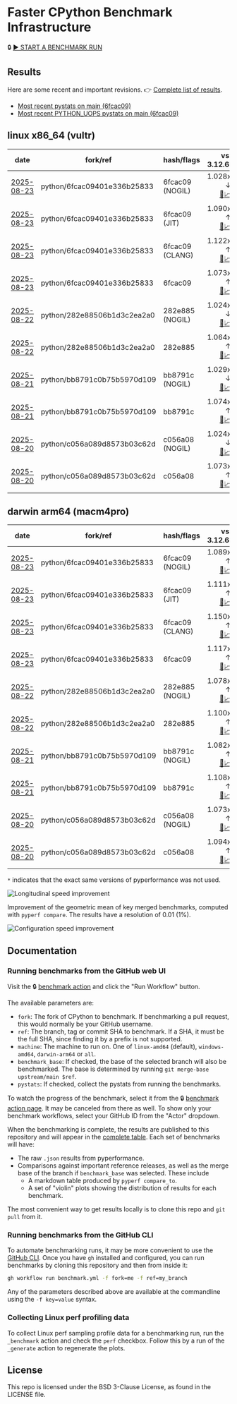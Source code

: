 # Faster CPython Benchmark Infrastructure

🔒 [▶️ START A BENCHMARK RUN](../../actions/workflows/benchmark.yml)

## Results

Here are some recent and important revisions. 👉 [Complete list of results](RESULTS.md).

<!-- START table -->
- [Most recent  pystats on main (6fcac09)](results/bm-20250823-3.15.0a0-6fcac09/bm-20250823-vultr-x86_64-python-6fcac09401e336b25833-3.15.0a0-6fcac09-pystats.md)
- [Most recent PYTHON_UOPS pystats on main (6fcac09)](results/bm-20250823-3.15.0a0-6fcac09-PYTHON_UOPS/bm-20250823-vultr-x86_64-python-6fcac09401e336b25833-3.15.0a0-6fcac09-pystats.md)

## linux x86_64 (vultr)
| date | fork/ref | hash/flags | vs. 3.12.6: | vs. 3.13.0rc2: | vs. base: |
| --- | --- | --- | ---: | ---: | ---: |
| [2025-08-23](results/bm-20250823-3.15.0a0-6fcac09-NOGIL) | python/6fcac09401e336b25833 | 6fcac09 (NOGIL) | 1.028x ↓<br>[📄](results/bm-20250823-3.15.0a0-6fcac09-NOGIL/bm-20250823-vultr-x86_64-python-6fcac09401e336b25833-3.15.0a0-6fcac09-vs-3.12.6.md)[📈](results/bm-20250823-3.15.0a0-6fcac09-NOGIL/bm-20250823-vultr-x86_64-python-6fcac09401e336b25833-3.15.0a0-6fcac09-vs-3.12.6.svg) | 1.060x ↓<br>[📄](results/bm-20250823-3.15.0a0-6fcac09-NOGIL/bm-20250823-vultr-x86_64-python-6fcac09401e336b25833-3.15.0a0-6fcac09-vs-3.13.0rc2.md)[📈](results/bm-20250823-3.15.0a0-6fcac09-NOGIL/bm-20250823-vultr-x86_64-python-6fcac09401e336b25833-3.15.0a0-6fcac09-vs-3.13.0rc2.svg) | 1.099x ↓<br>[📄](results/bm-20250823-3.15.0a0-6fcac09-NOGIL/bm-20250823-vultr-x86_64-python-6fcac09401e336b25833-3.15.0a0-6fcac09-vs-base.md)[📈](results/bm-20250823-3.15.0a0-6fcac09-NOGIL/bm-20250823-vultr-x86_64-python-6fcac09401e336b25833-3.15.0a0-6fcac09-vs-base.svg)[🧠](results/bm-20250823-3.15.0a0-6fcac09-NOGIL/bm-20250823-vultr-x86_64-python-6fcac09401e336b25833-3.15.0a0-6fcac09-vs-base-mem.svg) |
| [2025-08-23](results/bm-20250823-3.15.0a0-6fcac09-JIT) | python/6fcac09401e336b25833 | 6fcac09 (JIT) | 1.090x ↑<br>[📄](results/bm-20250823-3.15.0a0-6fcac09-JIT/bm-20250823-vultr-x86_64-python-6fcac09401e336b25833-3.15.0a0-6fcac09-vs-3.12.6.md)[📈](results/bm-20250823-3.15.0a0-6fcac09-JIT/bm-20250823-vultr-x86_64-python-6fcac09401e336b25833-3.15.0a0-6fcac09-vs-3.12.6.svg) | 1.054x ↑<br>[📄](results/bm-20250823-3.15.0a0-6fcac09-JIT/bm-20250823-vultr-x86_64-python-6fcac09401e336b25833-3.15.0a0-6fcac09-vs-3.13.0rc2.md)[📈](results/bm-20250823-3.15.0a0-6fcac09-JIT/bm-20250823-vultr-x86_64-python-6fcac09401e336b25833-3.15.0a0-6fcac09-vs-3.13.0rc2.svg) | 1.014x ↑<br>[📄](results/bm-20250823-3.15.0a0-6fcac09-JIT/bm-20250823-vultr-x86_64-python-6fcac09401e336b25833-3.15.0a0-6fcac09-vs-base.md)[📈](results/bm-20250823-3.15.0a0-6fcac09-JIT/bm-20250823-vultr-x86_64-python-6fcac09401e336b25833-3.15.0a0-6fcac09-vs-base.svg)[🧠](results/bm-20250823-3.15.0a0-6fcac09-JIT/bm-20250823-vultr-x86_64-python-6fcac09401e336b25833-3.15.0a0-6fcac09-vs-base-mem.svg) |
| [2025-08-23](results/bm-20250823-3.15.0a0-6fcac09-CLANG) | python/6fcac09401e336b25833 | 6fcac09 (CLANG) | 1.122x ↑<br>[📄](results/bm-20250823-3.15.0a0-6fcac09-CLANG/bm-20250823-vultr-x86_64-python-6fcac09401e336b25833-3.15.0a0-6fcac09-vs-3.12.6.md)[📈](results/bm-20250823-3.15.0a0-6fcac09-CLANG/bm-20250823-vultr-x86_64-python-6fcac09401e336b25833-3.15.0a0-6fcac09-vs-3.12.6.svg) | 1.085x ↑<br>[📄](results/bm-20250823-3.15.0a0-6fcac09-CLANG/bm-20250823-vultr-x86_64-python-6fcac09401e336b25833-3.15.0a0-6fcac09-vs-3.13.0rc2.md)[📈](results/bm-20250823-3.15.0a0-6fcac09-CLANG/bm-20250823-vultr-x86_64-python-6fcac09401e336b25833-3.15.0a0-6fcac09-vs-3.13.0rc2.svg) | 1.044x ↑<br>[📄](results/bm-20250823-3.15.0a0-6fcac09-CLANG/bm-20250823-vultr-x86_64-python-6fcac09401e336b25833-3.15.0a0-6fcac09-vs-base.md)[📈](results/bm-20250823-3.15.0a0-6fcac09-CLANG/bm-20250823-vultr-x86_64-python-6fcac09401e336b25833-3.15.0a0-6fcac09-vs-base.svg)[🧠](results/bm-20250823-3.15.0a0-6fcac09-CLANG/bm-20250823-vultr-x86_64-python-6fcac09401e336b25833-3.15.0a0-6fcac09-vs-base-mem.svg) |
| [2025-08-23](results/bm-20250823-3.15.0a0-6fcac09) | python/6fcac09401e336b25833 | 6fcac09 | 1.073x ↑<br>[📄](results/bm-20250823-3.15.0a0-6fcac09/bm-20250823-vultr-x86_64-python-6fcac09401e336b25833-3.15.0a0-6fcac09-vs-3.12.6.md)[📈](results/bm-20250823-3.15.0a0-6fcac09/bm-20250823-vultr-x86_64-python-6fcac09401e336b25833-3.15.0a0-6fcac09-vs-3.12.6.svg) | 1.037x ↑<br>[📄](results/bm-20250823-3.15.0a0-6fcac09/bm-20250823-vultr-x86_64-python-6fcac09401e336b25833-3.15.0a0-6fcac09-vs-3.13.0rc2.md)[📈](results/bm-20250823-3.15.0a0-6fcac09/bm-20250823-vultr-x86_64-python-6fcac09401e336b25833-3.15.0a0-6fcac09-vs-3.13.0rc2.svg) |  |
| [2025-08-22](results/bm-20250822-3.15.0a0-282e885-NOGIL) | python/282e88506b1d3c2ea2a0 | 282e885 (NOGIL) | 1.024x ↓<br>[📄](results/bm-20250822-3.15.0a0-282e885-NOGIL/bm-20250822-vultr-x86_64-python-282e88506b1d3c2ea2a0-3.15.0a0-282e885-vs-3.12.6.md)[📈](results/bm-20250822-3.15.0a0-282e885-NOGIL/bm-20250822-vultr-x86_64-python-282e88506b1d3c2ea2a0-3.15.0a0-282e885-vs-3.12.6.svg) | 1.057x ↓<br>[📄](results/bm-20250822-3.15.0a0-282e885-NOGIL/bm-20250822-vultr-x86_64-python-282e88506b1d3c2ea2a0-3.15.0a0-282e885-vs-3.13.0rc2.md)[📈](results/bm-20250822-3.15.0a0-282e885-NOGIL/bm-20250822-vultr-x86_64-python-282e88506b1d3c2ea2a0-3.15.0a0-282e885-vs-3.13.0rc2.svg) | 1.089x ↓<br>[📄](results/bm-20250822-3.15.0a0-282e885-NOGIL/bm-20250822-vultr-x86_64-python-282e88506b1d3c2ea2a0-3.15.0a0-282e885-vs-base.md)[📈](results/bm-20250822-3.15.0a0-282e885-NOGIL/bm-20250822-vultr-x86_64-python-282e88506b1d3c2ea2a0-3.15.0a0-282e885-vs-base.svg)[🧠](results/bm-20250822-3.15.0a0-282e885-NOGIL/bm-20250822-vultr-x86_64-python-282e88506b1d3c2ea2a0-3.15.0a0-282e885-vs-base-mem.svg) |
| [2025-08-22](results/bm-20250822-3.15.0a0-282e885) | python/282e88506b1d3c2ea2a0 | 282e885 | 1.064x ↑<br>[📄](results/bm-20250822-3.15.0a0-282e885/bm-20250822-vultr-x86_64-python-282e88506b1d3c2ea2a0-3.15.0a0-282e885-vs-3.12.6.md)[📈](results/bm-20250822-3.15.0a0-282e885/bm-20250822-vultr-x86_64-python-282e88506b1d3c2ea2a0-3.15.0a0-282e885-vs-3.12.6.svg) | 1.029x ↑<br>[📄](results/bm-20250822-3.15.0a0-282e885/bm-20250822-vultr-x86_64-python-282e88506b1d3c2ea2a0-3.15.0a0-282e885-vs-3.13.0rc2.md)[📈](results/bm-20250822-3.15.0a0-282e885/bm-20250822-vultr-x86_64-python-282e88506b1d3c2ea2a0-3.15.0a0-282e885-vs-3.13.0rc2.svg) |  |
| [2025-08-21](results/bm-20250821-3.15.0a0-bb8791c-NOGIL) | python/bb8791c0b75b5970d109 | bb8791c (NOGIL) | 1.029x ↓<br>[📄](results/bm-20250821-3.15.0a0-bb8791c-NOGIL/bm-20250821-vultr-x86_64-python-bb8791c0b75b5970d109-3.15.0a0-bb8791c-vs-3.12.6.md)[📈](results/bm-20250821-3.15.0a0-bb8791c-NOGIL/bm-20250821-vultr-x86_64-python-bb8791c0b75b5970d109-3.15.0a0-bb8791c-vs-3.12.6.svg) | 1.061x ↓<br>[📄](results/bm-20250821-3.15.0a0-bb8791c-NOGIL/bm-20250821-vultr-x86_64-python-bb8791c0b75b5970d109-3.15.0a0-bb8791c-vs-3.13.0rc2.md)[📈](results/bm-20250821-3.15.0a0-bb8791c-NOGIL/bm-20250821-vultr-x86_64-python-bb8791c0b75b5970d109-3.15.0a0-bb8791c-vs-3.13.0rc2.svg) | 1.100x ↓<br>[📄](results/bm-20250821-3.15.0a0-bb8791c-NOGIL/bm-20250821-vultr-x86_64-python-bb8791c0b75b5970d109-3.15.0a0-bb8791c-vs-base.md)[📈](results/bm-20250821-3.15.0a0-bb8791c-NOGIL/bm-20250821-vultr-x86_64-python-bb8791c0b75b5970d109-3.15.0a0-bb8791c-vs-base.svg)[🧠](results/bm-20250821-3.15.0a0-bb8791c-NOGIL/bm-20250821-vultr-x86_64-python-bb8791c0b75b5970d109-3.15.0a0-bb8791c-vs-base-mem.svg) |
| [2025-08-21](results/bm-20250821-3.15.0a0-bb8791c) | python/bb8791c0b75b5970d109 | bb8791c | 1.074x ↑<br>[📄](results/bm-20250821-3.15.0a0-bb8791c/bm-20250821-vultr-x86_64-python-bb8791c0b75b5970d109-3.15.0a0-bb8791c-vs-3.12.6.md)[📈](results/bm-20250821-3.15.0a0-bb8791c/bm-20250821-vultr-x86_64-python-bb8791c0b75b5970d109-3.15.0a0-bb8791c-vs-3.12.6.svg) | 1.038x ↑<br>[📄](results/bm-20250821-3.15.0a0-bb8791c/bm-20250821-vultr-x86_64-python-bb8791c0b75b5970d109-3.15.0a0-bb8791c-vs-3.13.0rc2.md)[📈](results/bm-20250821-3.15.0a0-bb8791c/bm-20250821-vultr-x86_64-python-bb8791c0b75b5970d109-3.15.0a0-bb8791c-vs-3.13.0rc2.svg) |  |
| [2025-08-20](results/bm-20250820-3.15.0a0-c056a08-NOGIL) | python/c056a089d8573b03c62d | c056a08 (NOGIL) | 1.024x ↓<br>[📄](results/bm-20250820-3.15.0a0-c056a08-NOGIL/bm-20250820-vultr-x86_64-python-c056a089d8573b03c62d-3.15.0a0-c056a08-vs-3.12.6.md)[📈](results/bm-20250820-3.15.0a0-c056a08-NOGIL/bm-20250820-vultr-x86_64-python-c056a089d8573b03c62d-3.15.0a0-c056a08-vs-3.12.6.svg) | 1.057x ↓<br>[📄](results/bm-20250820-3.15.0a0-c056a08-NOGIL/bm-20250820-vultr-x86_64-python-c056a089d8573b03c62d-3.15.0a0-c056a08-vs-3.13.0rc2.md)[📈](results/bm-20250820-3.15.0a0-c056a08-NOGIL/bm-20250820-vultr-x86_64-python-c056a089d8573b03c62d-3.15.0a0-c056a08-vs-3.13.0rc2.svg) | 1.096x ↓<br>[📄](results/bm-20250820-3.15.0a0-c056a08-NOGIL/bm-20250820-vultr-x86_64-python-c056a089d8573b03c62d-3.15.0a0-c056a08-vs-base.md)[📈](results/bm-20250820-3.15.0a0-c056a08-NOGIL/bm-20250820-vultr-x86_64-python-c056a089d8573b03c62d-3.15.0a0-c056a08-vs-base.svg)[🧠](results/bm-20250820-3.15.0a0-c056a08-NOGIL/bm-20250820-vultr-x86_64-python-c056a089d8573b03c62d-3.15.0a0-c056a08-vs-base-mem.svg) |
| [2025-08-20](results/bm-20250820-3.15.0a0-c056a08) | python/c056a089d8573b03c62d | c056a08 | 1.073x ↑<br>[📄](results/bm-20250820-3.15.0a0-c056a08/bm-20250820-vultr-x86_64-python-c056a089d8573b03c62d-3.15.0a0-c056a08-vs-3.12.6.md)[📈](results/bm-20250820-3.15.0a0-c056a08/bm-20250820-vultr-x86_64-python-c056a089d8573b03c62d-3.15.0a0-c056a08-vs-3.12.6.svg) | 1.037x ↑<br>[📄](results/bm-20250820-3.15.0a0-c056a08/bm-20250820-vultr-x86_64-python-c056a089d8573b03c62d-3.15.0a0-c056a08-vs-3.13.0rc2.md)[📈](results/bm-20250820-3.15.0a0-c056a08/bm-20250820-vultr-x86_64-python-c056a089d8573b03c62d-3.15.0a0-c056a08-vs-3.13.0rc2.svg) |  |

## darwin arm64 (macm4pro)
| date | fork/ref | hash/flags | vs. 3.12.6: | vs. 3.13.0rc2: | vs. base: |
| --- | --- | --- | ---: | ---: | ---: |
| [2025-08-23](results/bm-20250823-3.15.0a0-6fcac09-NOGIL) | python/6fcac09401e336b25833 | 6fcac09 (NOGIL) | 1.089x ↑<br>[📄](results/bm-20250823-3.15.0a0-6fcac09-NOGIL/bm-20250823-macm4pro-arm64-python-6fcac09401e336b25833-3.15.0a0-6fcac09-vs-3.12.6.md)[📈](results/bm-20250823-3.15.0a0-6fcac09-NOGIL/bm-20250823-macm4pro-arm64-python-6fcac09401e336b25833-3.15.0a0-6fcac09-vs-3.12.6.svg) | 1.010x ↑<br>[📄](results/bm-20250823-3.15.0a0-6fcac09-NOGIL/bm-20250823-macm4pro-arm64-python-6fcac09401e336b25833-3.15.0a0-6fcac09-vs-3.13.0rc2.md)[📈](results/bm-20250823-3.15.0a0-6fcac09-NOGIL/bm-20250823-macm4pro-arm64-python-6fcac09401e336b25833-3.15.0a0-6fcac09-vs-3.13.0rc2.svg) | 1.027x ↓<br>[📄](results/bm-20250823-3.15.0a0-6fcac09-NOGIL/bm-20250823-macm4pro-arm64-python-6fcac09401e336b25833-3.15.0a0-6fcac09-vs-base.md)[📈](results/bm-20250823-3.15.0a0-6fcac09-NOGIL/bm-20250823-macm4pro-arm64-python-6fcac09401e336b25833-3.15.0a0-6fcac09-vs-base.svg)[🧠](results/bm-20250823-3.15.0a0-6fcac09-NOGIL/bm-20250823-macm4pro-arm64-python-6fcac09401e336b25833-3.15.0a0-6fcac09-vs-base-mem.svg) |
| [2025-08-23](results/bm-20250823-3.15.0a0-6fcac09-JIT) | python/6fcac09401e336b25833 | 6fcac09 (JIT) | 1.111x ↑<br>[📄](results/bm-20250823-3.15.0a0-6fcac09-JIT/bm-20250823-macm4pro-arm64-python-6fcac09401e336b25833-3.15.0a0-6fcac09-vs-3.12.6.md)[📈](results/bm-20250823-3.15.0a0-6fcac09-JIT/bm-20250823-macm4pro-arm64-python-6fcac09401e336b25833-3.15.0a0-6fcac09-vs-3.12.6.svg) | 1.030x ↑<br>[📄](results/bm-20250823-3.15.0a0-6fcac09-JIT/bm-20250823-macm4pro-arm64-python-6fcac09401e336b25833-3.15.0a0-6fcac09-vs-3.13.0rc2.md)[📈](results/bm-20250823-3.15.0a0-6fcac09-JIT/bm-20250823-macm4pro-arm64-python-6fcac09401e336b25833-3.15.0a0-6fcac09-vs-3.13.0rc2.svg) | 1.005x ↓<br>[📄](results/bm-20250823-3.15.0a0-6fcac09-JIT/bm-20250823-macm4pro-arm64-python-6fcac09401e336b25833-3.15.0a0-6fcac09-vs-base.md)[📈](results/bm-20250823-3.15.0a0-6fcac09-JIT/bm-20250823-macm4pro-arm64-python-6fcac09401e336b25833-3.15.0a0-6fcac09-vs-base.svg)[🧠](results/bm-20250823-3.15.0a0-6fcac09-JIT/bm-20250823-macm4pro-arm64-python-6fcac09401e336b25833-3.15.0a0-6fcac09-vs-base-mem.svg) |
| [2025-08-23](results/bm-20250823-3.15.0a0-6fcac09-CLANG) | python/6fcac09401e336b25833 | 6fcac09 (CLANG) | 1.150x ↑<br>[📄](results/bm-20250823-3.15.0a0-6fcac09-CLANG/bm-20250823-macm4pro-arm64-python-6fcac09401e336b25833-3.15.0a0-6fcac09-vs-3.12.6.md)[📈](results/bm-20250823-3.15.0a0-6fcac09-CLANG/bm-20250823-macm4pro-arm64-python-6fcac09401e336b25833-3.15.0a0-6fcac09-vs-3.12.6.svg) | 1.066x ↑<br>[📄](results/bm-20250823-3.15.0a0-6fcac09-CLANG/bm-20250823-macm4pro-arm64-python-6fcac09401e336b25833-3.15.0a0-6fcac09-vs-3.13.0rc2.md)[📈](results/bm-20250823-3.15.0a0-6fcac09-CLANG/bm-20250823-macm4pro-arm64-python-6fcac09401e336b25833-3.15.0a0-6fcac09-vs-3.13.0rc2.svg) | 1.031x ↑<br>[📄](results/bm-20250823-3.15.0a0-6fcac09-CLANG/bm-20250823-macm4pro-arm64-python-6fcac09401e336b25833-3.15.0a0-6fcac09-vs-base.md)[📈](results/bm-20250823-3.15.0a0-6fcac09-CLANG/bm-20250823-macm4pro-arm64-python-6fcac09401e336b25833-3.15.0a0-6fcac09-vs-base.svg)[🧠](results/bm-20250823-3.15.0a0-6fcac09-CLANG/bm-20250823-macm4pro-arm64-python-6fcac09401e336b25833-3.15.0a0-6fcac09-vs-base-mem.svg) |
| [2025-08-23](results/bm-20250823-3.15.0a0-6fcac09) | python/6fcac09401e336b25833 | 6fcac09 | 1.117x ↑<br>[📄](results/bm-20250823-3.15.0a0-6fcac09/bm-20250823-macm4pro-arm64-python-6fcac09401e336b25833-3.15.0a0-6fcac09-vs-3.12.6.md)[📈](results/bm-20250823-3.15.0a0-6fcac09/bm-20250823-macm4pro-arm64-python-6fcac09401e336b25833-3.15.0a0-6fcac09-vs-3.12.6.svg) | 1.036x ↑<br>[📄](results/bm-20250823-3.15.0a0-6fcac09/bm-20250823-macm4pro-arm64-python-6fcac09401e336b25833-3.15.0a0-6fcac09-vs-3.13.0rc2.md)[📈](results/bm-20250823-3.15.0a0-6fcac09/bm-20250823-macm4pro-arm64-python-6fcac09401e336b25833-3.15.0a0-6fcac09-vs-3.13.0rc2.svg) |  |
| [2025-08-22](results/bm-20250822-3.15.0a0-282e885-NOGIL) | python/282e88506b1d3c2ea2a0 | 282e885 (NOGIL) | 1.078x ↑<br>[📄](results/bm-20250822-3.15.0a0-282e885-NOGIL/bm-20250822-macm4pro-arm64-python-282e88506b1d3c2ea2a0-3.15.0a0-282e885-vs-3.12.6.md)[📈](results/bm-20250822-3.15.0a0-282e885-NOGIL/bm-20250822-macm4pro-arm64-python-282e88506b1d3c2ea2a0-3.15.0a0-282e885-vs-3.12.6.svg) | 1.000x ↓<br>[📄](results/bm-20250822-3.15.0a0-282e885-NOGIL/bm-20250822-macm4pro-arm64-python-282e88506b1d3c2ea2a0-3.15.0a0-282e885-vs-3.13.0rc2.md)[📈](results/bm-20250822-3.15.0a0-282e885-NOGIL/bm-20250822-macm4pro-arm64-python-282e88506b1d3c2ea2a0-3.15.0a0-282e885-vs-3.13.0rc2.svg) | 1.022x ↓<br>[📄](results/bm-20250822-3.15.0a0-282e885-NOGIL/bm-20250822-macm4pro-arm64-python-282e88506b1d3c2ea2a0-3.15.0a0-282e885-vs-base.md)[📈](results/bm-20250822-3.15.0a0-282e885-NOGIL/bm-20250822-macm4pro-arm64-python-282e88506b1d3c2ea2a0-3.15.0a0-282e885-vs-base.svg)[🧠](results/bm-20250822-3.15.0a0-282e885-NOGIL/bm-20250822-macm4pro-arm64-python-282e88506b1d3c2ea2a0-3.15.0a0-282e885-vs-base-mem.svg) |
| [2025-08-22](results/bm-20250822-3.15.0a0-282e885) | python/282e88506b1d3c2ea2a0 | 282e885 | 1.100x ↑<br>[📄](results/bm-20250822-3.15.0a0-282e885/bm-20250822-macm4pro-arm64-python-282e88506b1d3c2ea2a0-3.15.0a0-282e885-vs-3.12.6.md)[📈](results/bm-20250822-3.15.0a0-282e885/bm-20250822-macm4pro-arm64-python-282e88506b1d3c2ea2a0-3.15.0a0-282e885-vs-3.12.6.svg) | 1.021x ↑<br>[📄](results/bm-20250822-3.15.0a0-282e885/bm-20250822-macm4pro-arm64-python-282e88506b1d3c2ea2a0-3.15.0a0-282e885-vs-3.13.0rc2.md)[📈](results/bm-20250822-3.15.0a0-282e885/bm-20250822-macm4pro-arm64-python-282e88506b1d3c2ea2a0-3.15.0a0-282e885-vs-3.13.0rc2.svg) |  |
| [2025-08-21](results/bm-20250821-3.15.0a0-bb8791c-NOGIL) | python/bb8791c0b75b5970d109 | bb8791c (NOGIL) | 1.082x ↑<br>[📄](results/bm-20250821-3.15.0a0-bb8791c-NOGIL/bm-20250821-macm4pro-arm64-python-bb8791c0b75b5970d109-3.15.0a0-bb8791c-vs-3.12.6.md)[📈](results/bm-20250821-3.15.0a0-bb8791c-NOGIL/bm-20250821-macm4pro-arm64-python-bb8791c0b75b5970d109-3.15.0a0-bb8791c-vs-3.12.6.svg) | 1.004x ↑<br>[📄](results/bm-20250821-3.15.0a0-bb8791c-NOGIL/bm-20250821-macm4pro-arm64-python-bb8791c0b75b5970d109-3.15.0a0-bb8791c-vs-3.13.0rc2.md)[📈](results/bm-20250821-3.15.0a0-bb8791c-NOGIL/bm-20250821-macm4pro-arm64-python-bb8791c0b75b5970d109-3.15.0a0-bb8791c-vs-3.13.0rc2.svg) | 1.025x ↓<br>[📄](results/bm-20250821-3.15.0a0-bb8791c-NOGIL/bm-20250821-macm4pro-arm64-python-bb8791c0b75b5970d109-3.15.0a0-bb8791c-vs-base.md)[📈](results/bm-20250821-3.15.0a0-bb8791c-NOGIL/bm-20250821-macm4pro-arm64-python-bb8791c0b75b5970d109-3.15.0a0-bb8791c-vs-base.svg)[🧠](results/bm-20250821-3.15.0a0-bb8791c-NOGIL/bm-20250821-macm4pro-arm64-python-bb8791c0b75b5970d109-3.15.0a0-bb8791c-vs-base-mem.svg) |
| [2025-08-21](results/bm-20250821-3.15.0a0-bb8791c) | python/bb8791c0b75b5970d109 | bb8791c | 1.108x ↑<br>[📄](results/bm-20250821-3.15.0a0-bb8791c/bm-20250821-macm4pro-arm64-python-bb8791c0b75b5970d109-3.15.0a0-bb8791c-vs-3.12.6.md)[📈](results/bm-20250821-3.15.0a0-bb8791c/bm-20250821-macm4pro-arm64-python-bb8791c0b75b5970d109-3.15.0a0-bb8791c-vs-3.12.6.svg) | 1.028x ↑<br>[📄](results/bm-20250821-3.15.0a0-bb8791c/bm-20250821-macm4pro-arm64-python-bb8791c0b75b5970d109-3.15.0a0-bb8791c-vs-3.13.0rc2.md)[📈](results/bm-20250821-3.15.0a0-bb8791c/bm-20250821-macm4pro-arm64-python-bb8791c0b75b5970d109-3.15.0a0-bb8791c-vs-3.13.0rc2.svg) |  |
| [2025-08-20](results/bm-20250820-3.15.0a0-c056a08-NOGIL) | python/c056a089d8573b03c62d | c056a08 (NOGIL) | 1.073x ↑<br>[📄](results/bm-20250820-3.15.0a0-c056a08-NOGIL/bm-20250820-macm4pro-arm64-python-c056a089d8573b03c62d-3.15.0a0-c056a08-vs-3.12.6.md)[📈](results/bm-20250820-3.15.0a0-c056a08-NOGIL/bm-20250820-macm4pro-arm64-python-c056a089d8573b03c62d-3.15.0a0-c056a08-vs-3.12.6.svg) | 1.005x ↓<br>[📄](results/bm-20250820-3.15.0a0-c056a08-NOGIL/bm-20250820-macm4pro-arm64-python-c056a089d8573b03c62d-3.15.0a0-c056a08-vs-3.13.0rc2.md)[📈](results/bm-20250820-3.15.0a0-c056a08-NOGIL/bm-20250820-macm4pro-arm64-python-c056a089d8573b03c62d-3.15.0a0-c056a08-vs-3.13.0rc2.svg) | 1.022x ↓<br>[📄](results/bm-20250820-3.15.0a0-c056a08-NOGIL/bm-20250820-macm4pro-arm64-python-c056a089d8573b03c62d-3.15.0a0-c056a08-vs-base.md)[📈](results/bm-20250820-3.15.0a0-c056a08-NOGIL/bm-20250820-macm4pro-arm64-python-c056a089d8573b03c62d-3.15.0a0-c056a08-vs-base.svg)[🧠](results/bm-20250820-3.15.0a0-c056a08-NOGIL/bm-20250820-macm4pro-arm64-python-c056a089d8573b03c62d-3.15.0a0-c056a08-vs-base-mem.svg) |
| [2025-08-20](results/bm-20250820-3.15.0a0-c056a08) | python/c056a089d8573b03c62d | c056a08 | 1.094x ↑<br>[📄](results/bm-20250820-3.15.0a0-c056a08/bm-20250820-macm4pro-arm64-python-c056a089d8573b03c62d-3.15.0a0-c056a08-vs-3.12.6.md)[📈](results/bm-20250820-3.15.0a0-c056a08/bm-20250820-macm4pro-arm64-python-c056a089d8573b03c62d-3.15.0a0-c056a08-vs-3.12.6.svg) | 1.015x ↑<br>[📄](results/bm-20250820-3.15.0a0-c056a08/bm-20250820-macm4pro-arm64-python-c056a089d8573b03c62d-3.15.0a0-c056a08-vs-3.13.0rc2.md)[📈](results/bm-20250820-3.15.0a0-c056a08/bm-20250820-macm4pro-arm64-python-c056a089d8573b03c62d-3.15.0a0-c056a08-vs-3.13.0rc2.svg) |  |


<!-- END table -->

`*` indicates that the exact same versions of pyperformance was not used.

![Longitudinal speed improvement](/longitudinal.svg)

Improvement of the geometric mean of key merged benchmarks, computed with `pyperf compare`.
The results have a resolution of 0.01 (1%).

![Configuration speed improvement](/configs.svg)

## Documentation

### Running benchmarks from the GitHub web UI

Visit the 🔒 [benchmark action](../../actions/workflows/benchmark.yml) and click the "Run Workflow" button.

The available parameters are:

- `fork`: The fork of CPython to benchmark.
  If benchmarking a pull request, this would normally be your GitHub username.
- `ref`: The branch, tag or commit SHA to benchmark.
  If a SHA, it must be the full SHA, since finding it by a prefix is not supported.
- `machine`: The machine to run on.
  One of `linux-amd64` (default), `windows-amd64`, `darwin-arm64` or `all`.
- `benchmark_base`: If checked, the base of the selected branch will also be benchmarked.
  The base is determined by running `git merge-base upstream/main $ref`.
- `pystats`: If checked, collect the pystats from running the benchmarks.

To watch the progress of the benchmark, select it from the 🔒 [benchmark action page](../../actions/workflows/benchmark.yml).
It may be canceled from there as well.
To show only your benchmark workflows, select your GitHub ID from the "Actor" dropdown.

When the benchmarking is complete, the results are published to this repository and will appear in the [complete table](RESULTS.md).
Each set of benchmarks will have:

- The raw `.json` results from pyperformance.
- Comparisons against important reference releases, as well as the merge base of the branch if `benchmark_base` was selected. These include
  - A markdown table produced by `pyperf compare_to`.
  - A set of "violin" plots showing the distribution of results for each benchmark.

The most convenient way to get results locally is to clone this repo and `git pull` from it.

### Running benchmarks from the GitHub CLI

To automate benchmarking runs, it may be more convenient to use the [GitHub CLI](https://cli.github.com/).
Once you have `gh` installed and configured, you can run benchmarks by cloning this repository and then from inside it:

```bash session
gh workflow run benchmark.yml -f fork=me -f ref=my_branch
```

Any of the parameters described above are available at the commandline using the `-f key=value` syntax.

### Collecting Linux perf profiling data

To collect Linux perf sampling profile data for a benchmarking run, run the `_benchmark` action and check the `perf` checkbox.
Follow this by a run of the `_generate` action to regenerate the plots.

## License

This repo is licensed under the BSD 3-Clause License, as found in the LICENSE file.

